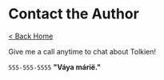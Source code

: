 # Contact the Author

[< Back Home](/)

Give me a call anytime to chat about Tolkien!

`555-555-5555`
**"Váya márië."**
